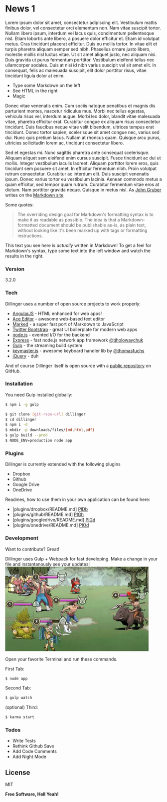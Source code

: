 # News 1
Lorem ipsum dolor sit amet, consectetur adipiscing elit. Vestibulum mattis finibus dolor, vel consectetur orci elementum non. Nam vitae suscipit tortor. Nullam libero ipsum, interdum vel lacus quis, condimentum pellentesque nisl. Etiam lobortis ante libero, a posuere dolor efficitur et. Etiam id volutpat metus. Cras tincidunt placerat efficitur. Duis eu mollis tortor. In vitae elit et turpis pharetra aliquam semper sed nibh. Phasellus ornare justo libero, molestie mollis nisl luctus vitae. Ut sit amet aliquet justo, nec aliquam nisi. Duis gravida ut purus fermentum porttitor. Vestibulum eleifend tellus nec ullamcorper sodales. Duis at nisi id nibh varius suscipit vel sit amet elit. In consequat, felis ac malesuada suscipit, elit dolor porttitor risus, vitae tincidunt ligula dolor at enim.
  - Type some Markdown on the left
  - See HTML in the right
  - Magic

Donec vitae venenatis enim. Cum sociis natoque penatibus et magnis dis parturient montes, nascetur ridiculus mus. Morbi nec tellus egestas, vehicula risus vel, interdum augue. Morbi leo dolor, blandit vitae malesuada vitae, pharetra efficitur erat. Curabitur congue ex aliquam risus consectetur tincidunt. Duis faucibus neque vitae velit bibendum, ultrices tempus erat tincidunt. Donec tortor sapien, scelerisque sit amet congue nec, varius sed dui. Nunc quis pretium lacus. Nullam at rhoncus quam. Quisque arcu purus, ultricies sollicitudin lorem ac, tincidunt consectetur libero.

Sed et egestas mi. Nunc sagittis pharetra ante consequat scelerisque. Aliquam aliquet sem eleifend enim cursus suscipit. Fusce tincidunt ac dui ut mollis. Integer vestibulum iaculis laoreet. Aliquam porttitor lorem eros, quis tincidunt sem posuere sit amet. In efficitur fermentum nibh. Proin volutpat rutrum consectetur. Curabitur ac interdum elit. Duis suscipit venenatis ipsum. Donec varius tortor eu vestibulum lacinia. Aenean commodo metus a quam efficitur, sed tempor quam rutrum. Curabitur fermentum vitae eros at dictum. Nam porttitor gravida neque. Quisque in metus nisl. As [John Gruber] writes on the [Markdown site][df1]

Some quotes:
> The overriding design goal for Markdown's
> formatting syntax is to make it as readable
> as possible. The idea is that a
> Markdown-formatted document should be
> publishable as-is, as plain text, without
> looking like it's been marked up with tags
> or formatting instructions.

This text you see here is *actually* written in Markdown! To get a feel for Markdown's syntax, type some text into the left window and watch the results in the right.

### Version
3.2.0

### Tech

Dillinger uses a number of open source projects to work properly:

* [AngularJS] - HTML enhanced for web apps!
* [Ace Editor] - awesome web-based text editor
* [Marked] - a super fast port of Markdown to JavaScript
* [Twitter Bootstrap] - great UI boilerplate for modern web apps
* [node.js] - evented I/O for the backend
* [Express] - fast node.js network app framework [@tjholowaychuk]
* [Gulp] - the streaming build system
* [keymaster.js] - awesome keyboard handler lib by [@thomasfuchs]
* [jQuery] - duh

And of course Dillinger itself is open source with a [public repository][dill]
 on GitHub.

### Installation

You need Gulp installed globally:

```sh
$ npm i -g gulp
```

```sh
$ git clone [git-repo-url] dillinger
$ cd dillinger
$ npm i -d
$ mkdir -p downloads/files/{md,html,pdf}
$ gulp build --prod
$ NODE_ENV=production node app
```

### Plugins

Dillinger is currently extended with the following plugins

* Dropbox
* Github
* Google Drive
* OneDrive

Readmes, how to use them in your own application can be found here:

* [plugins/dropbox/README.md] [PlDb]
* [plugins/github/README.md] [PlGh]
* [plugins/googledrive/README.md] [PlGd]
* [plugins/onedrive/README.md] [PlOd]

### Development

Want to contribute? Great!

Dillinger uses Gulp + Webpack for fast developing.
Make a change in your file and instantanously see your updates!
![Image of game](images/background1.jpg)

Open your favorite Terminal and run these commands.

First Tab:
```sh
$ node app
```

Second Tab:
```sh
$ gulp watch
```

(optional) Third:
```sh
$ karma start
```

### Todos

 - Write Tests
 - Rethink Github Save
 - Add Code Comments
 - Add Night Mode

License
----

MIT


**Free Software, Hell Yeah!**

[//]: # (These are reference links used in the body of this note and get stripped out when the markdown processor does its job. There is no need to format nicely because it shouldn't be seen. Thanks SO - http://stackoverflow.com/questions/4823468/store-comments-in-markdown-syntax)


   [dill]: <https://github.com/joemccann/dillinger>
   [git-repo-url]: <https://github.com/joemccann/dillinger.git>
   [john gruber]: <http://daringfireball.net>
   [@thomasfuchs]: <http://twitter.com/thomasfuchs>
   [df1]: <http://daringfireball.net/projects/markdown/>
   [marked]: <https://github.com/chjj/marked>
   [Ace Editor]: <http://ace.ajax.org>
   [node.js]: <http://nodejs.org>
   [Twitter Bootstrap]: <http://twitter.github.com/bootstrap/>
   [keymaster.js]: <https://github.com/madrobby/keymaster>
   [jQuery]: <http://jquery.com>
   [@tjholowaychuk]: <http://twitter.com/tjholowaychuk>
   [express]: <http://expressjs.com>
   [AngularJS]: <http://angularjs.org>
   [Gulp]: <http://gulpjs.com>
   
   [PlDb]: <https://github.com/joemccann/dillinger/tree/master/plugins/dropbox/README.md>
   [PlGh]:  <https://github.com/joemccann/dillinger/tree/master/plugins/github/README.md>
   [PlGd]: <https://github.com/joemccann/dillinger/tree/master/plugins/googledrive/README.md>
   [PlOd]: <https://github.com/joemccann/dillinger/tree/master/plugins/onedrive/README.md>



